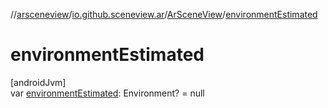//[arsceneview](../../../index.md)/[io.github.sceneview.ar](../index.md)/[ArSceneView](index.md)/[environmentEstimated](environment-estimated.md)

# environmentEstimated

[androidJvm]\
var [environmentEstimated](environment-estimated.md): Environment? = null
